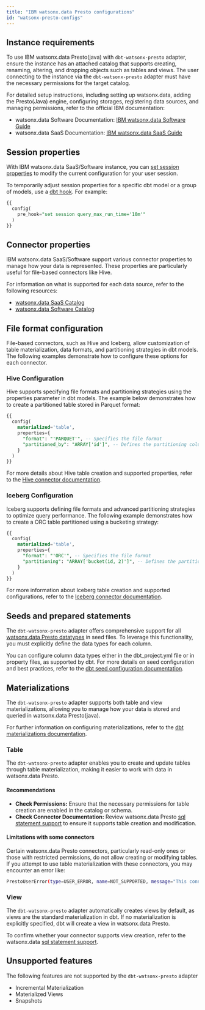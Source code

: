 ```yaml
---
title: "IBM watsonx.data Presto configurations"
id: "watsonx-presto-configs"
---
```


## Instance requirements

To use IBM watsonx.data Presto(java) with `dbt-watsonx-presto` adapter, ensure the instance has an attached catalog that supports creating, renaming, altering, and dropping objects such as tables and views. The user connecting to the instance via the `dbt-watsonx-presto` adapter must have the necessary permissions for the target catalog.

For detailed setup instructions, including setting up watsonx.data, adding the Presto(Java) engine, configuring storages, registering data sources, and managing permissions, refer to the official IBM documentation:
- watsonx.data Software Documentation: [IBM watsonx.data Software Guide](https://www.ibm.com/docs/en/watsonx/watsonxdata/2.1.x)
- watsonx.data SaaS Documentation: [IBM watsonx.data SaaS Guide](https://cloud.ibm.com/docs/watsonxdata?topic=watsonxdata-getting-started)



## Session properties

With IBM watsonx.data SaaS/Software instance, you can [set session properties](https://prestodb.io/docs/current/sql/set-session.html) to modify the current configuration for your user session.

To temporarily adjust session properties for a specific dbt model or a group of models, use a [dbt hook](../../reference/resource-configs/pre-hook-post-hook). For example:

```sql
{{
  config(
    pre_hook="set session query_max_run_time='10m'"
  )
}}
```

## Connector properties

IBM watsonx.data SaaS/Software support various connector properties to manage how your data is represented. These properties are particularly useful for file-based connectors like Hive.

For information on what is supported for each data source, refer to the following resources:
- [watsonx.data SaaS Catalog](https://cloud.ibm.com/docs/watsonxdata?topic=watsonxdata-reg_database)
- [watsonx.data Software Catalog](https://www.ibm.com/docs/en/watsonx/watsonxdata/2.1.x?topic=components-adding-data-source)


## File format configuration

File-based connectors, such as Hive and Iceberg, allow customization of table materialization, data formats, and partitioning strategies in dbt models. The following examples demonstrate how to configure these options for each connector.

### Hive Configuration

Hive supports specifying file formats and partitioning strategies using the properties parameter in dbt models. The example below demonstrates how to create a partitioned table stored in Parquet format:

```sql
{{
  config(
    materialized='table',
    properties={
      "format": "'PARQUET'", -- Specifies the file format
      "partitioned_by": "ARRAY['id']", -- Defines the partitioning column(s)
    }
  )
}}
```

For more details about Hive table creation and supported properties, refer to the [Hive connector documentation](https://prestodb.io/docs/current/connector/hive.html#create-a-managed-table).

### Iceberg Configuration

Iceberg supports defining file formats and advanced partitioning strategies to optimize query performance. The following example demonstrates how to create a ORC table partitioned using a bucketing strategy:

```sql
{{
  config(
    materialized='table',
    properties={
      "format": "'ORC'", -- Specifies the file format
      "partitioning": "ARRAY['bucket(id, 2)']", -- Defines the partitioning strategy
    }
  )
}}
```
For more information about Iceberg table creation and supported configurations, refer to the [Iceberg connector documentation](https://prestodb.io/docs/current/connector/iceberg.html#create-table).


## Seeds and prepared statements
The `dbt-watsonx-presto` adapter offers comprehensive support for all [watsonx.data Presto datatypes](https://www.ibm.com/support/pages/node/7157339) in seed files. To leverage this functionality, you must explicitly define the data types for each column.

You can configure column data types either in the dbt_project.yml file or in property files, as supported by dbt. For more details on seed configuration and best practices, refer to the [dbt seed configuration documentation](https://docs.getdbt.com/reference/seed-configs).


## Materializations
The `dbt-watsonx-presto` adapter supports both table and view materializations, allowing you to manage how your data is stored and queried in watsonx.data Presto(java).

For further information on configuring materializations, refer to the [dbt materializations documentation](https://docs.getdbt.com/reference/resource-configs/materialized).

### Table

The `dbt-watsonx-presto` adapter enables you to create and update tables through table materialization, making it easier to work with data in watsonx.data Presto.

#### Recommendations
- **Check Permissions:** Ensure that the necessary permissions for table creation are enabled in the catalog or schema.
- **Check Connector Documentation:** Review watsonx.data Presto [sql statement support](https://www.ibm.com/support/pages/node/7157339) to ensure it supports table creation and modification.

#### Limitations with some connectors
Certain watsonx.data Presto connectors, particularly read-only ones or those with restricted permissions, do not allow creating or modifying tables. If you attempt to use table materialization with these connectors, you may encounter an error like:

```sh
PrestoUserError(type=USER_ERROR, name=NOT_SUPPORTED, message="This connector does not support creating tables with data", query_id=20241206_071536_00026_am48r)
```

### View

The `dbt-watsonx-presto` adapter automatically creates views by default, as views are the standard materialization in dbt. If no materialization is explicitly specified, dbt will create a view in watsonx.data Presto.

To confirm whether your connector supports view creation, refer to the watsonx.data [sql statement support](https://www.ibm.com/support/pages/node/7157339).


## Unsupported features
The following features are not supported by the `dbt-watsonx-presto` adapter
- Incremental Materialization
- Materialized Views
- Snapshots
